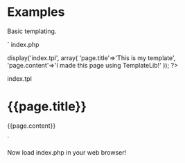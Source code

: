 # Examples
Basic templating.

`
index.php

<?php
include 'lib/Loader.php';
$templ = new Templates();
$templ->display('index.tpl', array(
	'page.title'=>'This is my template',
	'page.content'=>'I made this page using TemplateLib!'
));
?>

index.tpl 

<html>
<head>
	<title>{{page.title}}</title>
</head>
<body>
	<h1>{{page.title}}</h1>
	<p>{{page.content}}</p>
</body>
</html>
`

Now load index.php in your web browser!
